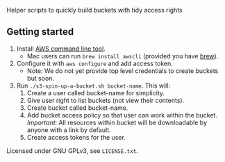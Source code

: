 Helper scripts to quickly build buckets with tidy access rights

## Getting started

1. Install [AWS command line tool](https://aws.amazon.com/cli).
    - Mac users can run `brew install awscli` (provided you have [brew](https://brew.sh/)).
1. Configure it with `aws configure` and add access token.
    - Note: We do not yet provide top level credentials to create buckets but soon.
1. Run `./s3-spin-up-a-bucket.sh bucket-name`. This will:
    1. Create a user called bucket-name for simplicity.
    1. Give user right to list buckets (not view their contents).
    1. Create bucket called bucket-name.
    1. Add bucket access policy so that user can work within the bucket. *Important:* All resources within bucket will be downloadable by anyone with a link by default.
    1. Create access tokens for the user.

Licensed under GNU GPLv3, see `LICENSE.txt`.
